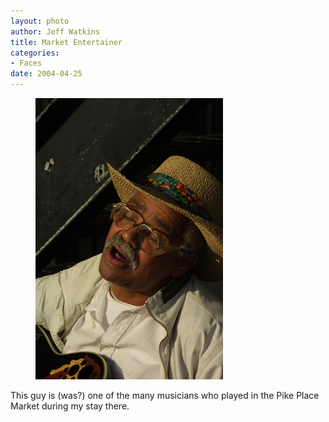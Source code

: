 ```yaml
--- 
layout: photo
author: Jeff Watkins
title: Market Entertainer
categories: 
- Faces
date: 2004-04-25
---
```


<figure><img class="photo" src="/photos/CRW_1666_RJ.jpg"></figure>

This guy is (was?) one of the many musicians who played in the Pike Place
Market during my stay there.

